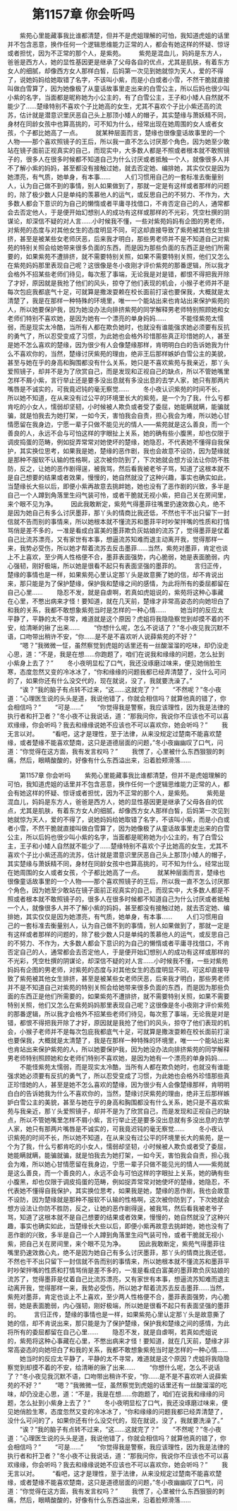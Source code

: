 # 　　第1157章 你会听吗
　　紫苑心里能藏事我比谁都清楚，但并不是虎姐理解的可怕，我知道虎姐的话里并不包含恶意，换作任何一个逻辑思维能力正常的人，都会有她这样的怀疑、惊讶或者担忧，因为不正常的那个人，是紫苑。
　　紫苑是混血儿，妈妈是东方人，爸爸是西方人，她的显性基因更是继承了父母各自的优点，尤其是肌肤，有着东方女人的细腻，却像西方女人那样白皙，后妈第一次见到她就惊为天人，爱的不得了，说她妈妈给她取错了名字，不该叫小紫，而是小白或者小雪，不然干脆就直接叫做白雪算了，因为她像极了从童话故事里走出来的白雪公主，所以后妈也很少叫小紫的名字，当面都是昵称她为小公主的，有了白雪公主，王子和小矮人自然就不能少了……楚缘特别不喜欢个子比她高的女生，尤其不喜欢个子比小紫还高的流苏，估计就是潜意识里厌恶自己头上那顶小矮人的帽子，其实楚缘与萧妖精不同，身材在同龄女孩中也算高挑的，可不知为什么，经常出现在她周围的女人或者女孩，个子都比她高了一点。
　　就某种层面而言，楚缘也很像童话故事里的一个人物——那个喜欢照镜子的王后，所以我一直不怎么讨厌那个角色，因为她至少敢站在镜子面前正视真实的自己，而现实中，大多数人都是不照或者根本就不敢照镜子的，很多人在很多时候都不知道自己为什么讨厌或者抵触一个人，就像很多人并不了解小紫的妈妈，甚至都没有接触过她，就去否定她、编排她，其实仅仅是因为她漂亮，有气质，她单身，有本事……
　　人们习惯用自己的一套标准去衡量别人，认为自己做不到的事情，别人如果做到了，那就一定是有这样或者那样的问题的，除了极少数人只是单纯的羡慕他人的运气，或反思自己的不努力、不作为，大多数人都会下意识的为自己的懒惰或者平庸寻找借口，不肯否定自己的人，通常都会去否定他人，于是便开始幻想别人的成功有这样或那样的不光彩，凭空杜撰的阴谋论，却深信不疑的对人言……小时候我不懂，一些对紫苑妈妈有企图的男老师，对紫苑的态度与对其他女生的态度明显不同，可这却直接导致了紫苑被其他女生排挤，甚至是被某些女老师厌恶，后来我才明白，那些男老师并不是不知道自己对紫苑的特别关照会给她带来很多负面的东西，而是因为那些负面的东西正是他们所需要的，如果紫苑不遭排挤，就不需要特别关照，如果不需要特别关照，他们又怎么在紫苑妈妈那里表现自己呢？这很像是冬小夜刚才评价紫苑的那番逻辑，所以我才会格外不招某些老师们待见，每次惹了事端，无论我是对是错，都恨不得把我开除了才好，原因就是我抢了他们的风头，掠夺了他们表现的机会，小猴子老师并不是每次包庇我都底气十足，可就算是撒泼耍赖在校长面前打滚也要保我，大概就是太清楚了，我是在那样一种特殊的环境里，唯一一个能站出来也肯站出来保护紫苑的人，所以她要保护我，因为她没办法向排挤紫苑的同学解释男老师特别照顾她和女老师们特别不喜欢她，是因为她有一个漂亮的单身妈妈……
　　不能怪紫苑太懦弱，而是现实太冷酷，当所有人都在欺负她时，也就没有谁能强求她必须要有反抗的勇气了，所以忍受变成了习惯，为此她也会格外珍惜那些真正珍惜她的人，甚至是她不怎么喜欢的楚缘，因为很少有人会像楚缘那样，肯明明白白的告诉她我为什么不喜欢你的，当然，楚缘讨厌紫苑的理由，绝非王后那样嫉妒白雪公主的美貌，甚至与她在乎的身高和胸围都没有什么关系，她只是不喜欢紫苑与我亲近，那丫头爱照镜子，却并不是为了欣赏自己，而是发现和正视自己的缺点，所以不管她嘴里怎样不屑小紫，言行举止还是要多没出息就有多没出息的去学人家，她只有那两片嘴唇是不诚实的，可我竟迟钝的毫无察觉……
　　冬小夜认识紫苑的时间不长，所以她不知道，在从来没有过公平的环境里长大的紫苑，是一个为了我，什么亏都肯吃的小女人，懦弱却坚韧，小时候被人欺负或者受了委屈，她能瞒就瞒，能骗就骗，就是怕我去为她打架，一如今天，害怕我会自责，担心我会为难，所以她心甘情愿留在我身边，宁愿一辈子只做不能见光的情人——紫苑就是这么善良，而一个善良的人，永远不会与可怕这样的字眼扯上关系，她的确有些小腹黑，却也仅限于调皮捣蛋的范畴，例如捉弄常常对她使坏的楚缘，她隐忍，不代表她不懂得自我保护，其实换位思考，如果我是她，楚缘的恶作剧，我也会故意不设防，因为楚缘就是那种不服软不认输的性格啊，这次被你防到了，下次她就会想方设法让你防不胜防，反之，让她的恶作剧得逞，被我骂，然后看我被老爷子骂，知道了这根本就不是自己想要的结果或者效果，慢慢的，她自然就没了这种兴趣，事实也确实如此，当楚缘长大些以后，即便小紫再故意去挑衅她，她也没有了恶作剧的兴致，多半是自己一个人蹲到角落里生闷气装可怜，或者干脆就无视小紫，把自己关在房间里，来个眼不见为净。
　　因此我敢断定，紫苑气得墨菲往嘴里扔速效救心丸，绝不是因为她自己有多么讨厌墨菲，那丫头的情商比我还低，不然也干不出只留下一封信就不告而别的事情来，所以她根本就不懂流苏和墨菲平时吵架拌嘴的性质和打情骂俏是差不多的，一准是看成白富美的墨菲欺负灰姑娘的流苏了，觉得墨菲是仗着自己比流苏漂亮，又有家世有本事，想逼流苏知难而退主动离开我，觉得那样一来，我势必受伤，所以她才帮着流苏去反击墨菲……当然，紫苑对墨菲，肯定也谈上不上喜欢，至少两人性格便不合，墨菲表面强势，内心脆弱，她是表面脆弱，内心强韧，刚好极端，所以她是很看不起只有表面坚强的墨菲的。
　　言归正传，楚缘的事情也是一样，如果紫苑心里认定那丫头是故意撕了她的信，却不肯说出来，那只能是为了保护楚缘，保护我和楚缘之间的感情，为此将所有的委屈都留在自己心里……
　　隐忍不发，就是自虐啊，若真如虎姐说的，紫苑将这种心事藏在心里，不憋出病来才怪！要知道，就在几天前，楚缘才非常高姿态的向她坦白了和我的关系，我都不敢想象紫苑当时是怎样的一种心情……
　　她当时的反应太平静了，平静的太不寻常，难道就是这个原因？虎姐将我隐隐察觉到却摸不着的不安，给清晰的揪了出来……
　　“你想什么呢，怎么不说话了？”冬小夜见我沉默不语，口吻带出稍许不安，“你……是不是不喜欢听人说薛紫苑的不好？”
　　“嗯？”我微微一怔，虽然察觉到虎姐的话里还有一丝酸溜溜的吃味，却仍没走心思，道：“不是，我是在想……你跑题了，咱们在说我和缘缘的问题，怎么扯到小紫身上去了？”
　　冬小夜明显松了口气，我还没琢磨过味来，便见她俏脸生寒，态度忽然又变的冷冰冰了，“你和缘缘的问题我都已经弄清楚了，没什么可问的了，如果你还有什么没交代的，现在就说，没了，我就要洗澡了。”
　　“诶？”我的脑子有点转不过来，“这……这就完了？”
　　“不然呢？”冬小夜道：“心理医生说的头头是道，我说他错了，你就会相信吗？就算他真的错了，你会相信吗？”
　　“可是……”
　　“你觉得我是警察，我应该理性，因为我是法律的执行者和扞卫者？”冬小夜不让我说话，道：“那我问你，我说你不应该也不可以喜欢缘缘，你会听吗？我去和缘缘说她不应该也不可以喜欢你，她会听吗？”
　　我无言以对。
　　“看吧，这才是理性，至于法律，从来没规定过楚南不能喜欢楚缘，或者楚缘不能喜欢楚南，这只是道德层面的问题，”冬小夜幽幽叹了口气，问道：“你觉得在这方面，我有发言权吗？”
　　我愣了，心里被什么东西狠狠的刺痛，然后，眼睛酸酸的，好像有什么东西溢出来，沿着脸颊滑落……

　　第1157章 你会听吗
　　紫苑心里能藏事我比谁都清楚，但并不是虎姐理解的可怕，我知道虎姐的话里并不包含恶意，换作任何一个逻辑思维能力正常的人，都会有她这样的怀疑、惊讶或者担忧，因为不正常的那个人，是紫苑。
　　紫苑是混血儿，妈妈是东方人，爸爸是西方人，她的显性基因更是继承了父母各自的优点，尤其是肌肤，有着东方女人的细腻，却像西方女人那样白皙，后妈第一次见到她就惊为天人，爱的不得了，说她妈妈给她取错了名字，不该叫小紫，而是小白或者小雪，不然干脆就直接叫做白雪算了，因为她像极了从童话故事里走出来的白雪公主，所以后妈也很少叫小紫的名字，当面都是昵称她为小公主的，有了白雪公主，王子和小矮人自然就不能少了……楚缘特别不喜欢个子比她高的女生，尤其不喜欢个子比小紫还高的流苏，估计就是潜意识里厌恶自己头上那顶小矮人的帽子，其实楚缘与萧妖精不同，身材在同龄女孩中也算高挑的，可不知为什么，经常出现在她周围的女人或者女孩，个子都比她高了一点。
　　就某种层面而言，楚缘也很像童话故事里的一个人物——那个喜欢照镜子的王后，所以我一直不怎么讨厌那个角色，因为她至少敢站在镜子面前正视真实的自己，而现实中，大多数人都是不照或者根本就不敢照镜子的，很多人在很多时候都不知道自己为什么讨厌或者抵触一个人，就像很多人并不了解小紫的妈妈，甚至都没有接触过她，就去否定她、编排她，其实仅仅是因为她漂亮，有气质，她单身，有本事……
　　人们习惯用自己的一套标准去衡量别人，认为自己做不到的事情，别人如果做到了，那就一定是有这样或者那样的问题的，除了极少数人只是单纯的羡慕他人的运气，或反思自己的不努力、不作为，大多数人都会下意识的为自己的懒惰或者平庸寻找借口，不肯否定自己的人，通常都会去否定他人，于是便开始幻想别人的成功有这样或那样的不光彩，凭空杜撰的阴谋论，却深信不疑的对人言……小时候我不懂，一些对紫苑妈妈有企图的男老师，对紫苑的态度与对其他女生的态度明显不同，可这却直接导致了紫苑被其他女生排挤，甚至是被某些女老师厌恶，后来我才明白，那些男老师并不是不知道自己对紫苑的特别关照会给她带来很多负面的东西，而是因为那些负面的东西正是他们所需要的，如果紫苑不遭排挤，就不需要特别关照，如果不需要特别关照，他们又怎么在紫苑妈妈那里表现自己呢？这很像是冬小夜刚才评价紫苑的那番逻辑，所以我才会格外不招某些老师们待见，每次惹了事端，无论我是对是错，都恨不得把我开除了才好，原因就是我抢了他们的风头，掠夺了他们表现的机会，小猴子老师并不是每次包庇我都底气十足，可就算是撒泼耍赖在校长面前打滚也要保我，大概就是太清楚了，我是在那样一种特殊的环境里，唯一一个能站出来也肯站出来保护紫苑的人，所以她要保护我，因为她没办法向排挤紫苑的同学解释男老师特别照顾她和女老师们特别不喜欢她，是因为她有一个漂亮的单身妈妈……
　　不能怪紫苑太懦弱，而是现实太冷酷，当所有人都在欺负她时，也就没有谁能强求她必须要有反抗的勇气了，所以忍受变成了习惯，为此她也会格外珍惜那些真正珍惜她的人，甚至是她不怎么喜欢的楚缘，因为很少有人会像楚缘那样，肯明明白白的告诉她我为什么不喜欢你的，当然，楚缘讨厌紫苑的理由，绝非王后那样嫉妒白雪公主的美貌，甚至与她在乎的身高和胸围都没有什么关系，她只是不喜欢紫苑与我亲近，那丫头爱照镜子，却并不是为了欣赏自己，而是发现和正视自己的缺点，所以不管她嘴里怎样不屑小紫，言行举止还是要多没出息就有多没出息的去学人家，她只有那两片嘴唇是不诚实的，可我竟迟钝的毫无察觉……
　　冬小夜认识紫苑的时间不长，所以她不知道，在从来没有过公平的环境里长大的紫苑，是一个为了我，什么亏都肯吃的小女人，懦弱却坚韧，小时候被人欺负或者受了委屈，她能瞒就瞒，能骗就骗，就是怕我去为她打架，一如今天，害怕我会自责，担心我会为难，所以她心甘情愿留在我身边，宁愿一辈子只做不能见光的情人——紫苑就是这么善良，而一个善良的人，永远不会与可怕这样的字眼扯上关系，她的确有些小腹黑，却也仅限于调皮捣蛋的范畴，例如捉弄常常对她使坏的楚缘，她隐忍，不代表她不懂得自我保护，其实换位思考，如果我是她，楚缘的恶作剧，我也会故意不设防，因为楚缘就是那种不服软不认输的性格啊，这次被你防到了，下次她就会想方设法让你防不胜防，反之，让她的恶作剧得逞，被我骂，然后看我被老爷子骂，知道了这根本就不是自己想要的结果或者效果，慢慢的，她自然就没了这种兴趣，事实也确实如此，当楚缘长大些以后，即便小紫再故意去挑衅她，她也没有了恶作剧的兴致，多半是自己一个人蹲到角落里生闷气装可怜，或者干脆就无视小紫，把自己关在房间里，来个眼不见为净。
　　因此我敢断定，紫苑气得墨菲往嘴里扔速效救心丸，绝不是因为她自己有多么讨厌墨菲，那丫头的情商比我还低，不然也干不出只留下一封信就不告而别的事情来，所以她根本就不懂流苏和墨菲平时吵架拌嘴的性质和打情骂俏是差不多的，一准是看成白富美的墨菲欺负灰姑娘的流苏了，觉得墨菲是仗着自己比流苏漂亮，又有家世有本事，想逼流苏知难而退主动离开我，觉得那样一来，我势必受伤，所以她才帮着流苏去反击墨菲……当然，紫苑对墨菲，肯定也谈上不上喜欢，至少两人性格便不合，墨菲表面强势，内心脆弱，她是表面脆弱，内心强韧，刚好极端，所以她是很看不起只有表面坚强的墨菲的。
　　言归正传，楚缘的事情也是一样，如果紫苑心里认定那丫头是故意撕了她的信，却不肯说出来，那只能是为了保护楚缘，保护我和楚缘之间的感情，为此将所有的委屈都留在自己心里……
　　隐忍不发，就是自虐啊，若真如虎姐说的，紫苑将这种心事藏在心里，不憋出病来才怪！要知道，就在几天前，楚缘才非常高姿态的向她坦白了和我的关系，我都不敢想象紫苑当时是怎样的一种心情……
　　她当时的反应太平静了，平静的太不寻常，难道就是这个原因？虎姐将我隐隐察觉到却摸不着的不安，给清晰的揪了出来……
　　“你想什么呢，怎么不说话了？”冬小夜见我沉默不语，口吻带出稍许不安，“你……是不是不喜欢听人说薛紫苑的不好？”
　　“嗯？”我微微一怔，虽然察觉到虎姐的话里还有一丝酸溜溜的吃味，却仍没走心思，道：“不是，我是在想……你跑题了，咱们在说我和缘缘的问题，怎么扯到小紫身上去了？”
　　冬小夜明显松了口气，我还没琢磨过味来，便见她俏脸生寒，态度忽然又变的冷冰冰了，“你和缘缘的问题我都已经弄清楚了，没什么可问的了，如果你还有什么没交代的，现在就说，没了，我就要洗澡了。”
　　“诶？”我的脑子有点转不过来，“这……这就完了？”
　　“不然呢？”冬小夜道：“心理医生说的头头是道，我说他错了，你就会相信吗？就算他真的错了，你会相信吗？”
　　“可是……”
　　“你觉得我是警察，我应该理性，因为我是法律的执行者和扞卫者？”冬小夜不让我说话，道：“那我问你，我说你不应该也不可以喜欢缘缘，你会听吗？我去和缘缘说她不应该也不可以喜欢你，她会听吗？”
　　我无言以对。
　　“看吧，这才是理性，至于法律，从来没规定过楚南不能喜欢楚缘，或者楚缘不能喜欢楚南，这只是道德层面的问题，”冬小夜幽幽叹了口气，问道：“你觉得在这方面，我有发言权吗？”
　　我愣了，心里被什么东西狠狠的刺痛，然后，眼睛酸酸的，好像有什么东西溢出来，沿着脸颊滑落……
